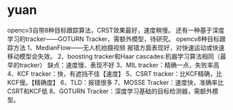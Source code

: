 # yuan
opencv3自带8种目标跟踪算法，CRST效果最好，速度稍慢。
还有一种基于深度学习的tracker——GOTURN Tracker，需额外模型，待研究。
 opencv8种目标跟踪方法
1、MedianFlow——无人机拍摄视频
      报错方面表现好，对快速运动或快速移动模型会失效。
2、boosting tracker和Haar cascades:机器学习算法相同（最早的tracker）
        缺点：速度慢、表现不好
3、MIL tracker：精确一点，失败率高
4、KCF tracker：快，有遮挡不佳【速度】
5、CSRT tracker：比KCF精确，比KCF慢。【精确度】
6、TLD：报错很多
7、MOSSE Tracker：速度快，准确率比CSRT和KCF低
8、GOTURN Tracker：深度学习基础的目标检测器，需额外模型。
